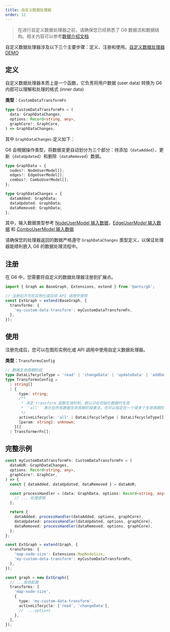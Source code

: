 ```yaml
---
title: 自定义数据处理器
order: 12
---
```


> 在进行自定义数据处理器之前，请确保您已经熟悉了 G6 数据流和数据结构。相关内容可以参考[数据介绍文档](./DataIntro.zh.md)

自定义数据处理器涉及以下三个主要步骤：定义、注册和使用。[自定义数据处理器 DEMO](/zh/examples/feature/features/#themeSwitch)

## 定义

自定义数据处理器本质上是一个函数，它负责将用户数据 (user data) 转换为 G6 内部可以理解和处理的格式 (inner data)

**类型**：`CustomDataTransformFn`

```typescript
type CustomDataTransformFn = (
  data: GraphDataChanges,
  options: Record<string, any>,
  graphCore?: GraphCore,
) => GraphDataChanges;
```

其中 `GraphDataChanges` 定义如下：

G6 会根据操作类型，将数据变更自动划分为三个部分：待添加（`dataAdded`）、更新（`dataUpdated`）和删除（`dataRemoved`）数据。

```typescript
type GraphData = {
  nodes?: NodeUserModel[];
  edges?: EdgeUserModel[];
  combos?: ComboUserModel[];
};

type GraphDataChanges = {
  dataAdded: GraphData;
  dataUpdated: GraphData;
  dataRemoved: GraphData;
};
```

其中，输入数据类型参考 [NodeUserModel 输入数据](./NodeUserModel.zh.md)，[EdgeUserModel 输入数据](./EdgeUserModel.zh.md) 和 [ComboUserModel 输入数据](./ComboUserModel.zh.md)

请确保您的处理器返回的数据严格遵守 `GraphDataChanges` 类型定义，以保证处理器能顺利嵌入 G6 的数据处理流程中。

## 注册

在 G6 中，您需要将自定义的数据处理器注册到扩展点。

```typescript
import { Graph as BaseGraph, Extensions, extend } from '@antv/g6';

// 注册后方可在实例化或后续 API 调用中使用
const ExtGraph = extend(BaseGraph, {
  transforms: {
    'my-custom-data-transform': myCustomDataTransformFn,
  },
});
```

## 使用

注册完成后，您可以在图形实例化或 API 调用中使用自定义数据处理器。

**类型**：`TransformsConfig`

```typescript
// 数据生命周期阶段
type DataLifecycleType = 'read' | 'changeData' | 'updateData' | 'addData' | 'removeData';
type TransformsConfig =
  | string[]
  | {
      type: string;
      /**
       * 决定 transform 函数生效时机，默认只在初始化数据时生效
       * `'all'` 表示在所有数据生命周期阶段激活，也可以指定在一个或多个生命周期阶段
       */
      activeLifecycle: 'all' | DataLifecycleType | DataLifecycleType[];
      [param: string]: unknown;
    }[]
  | TransformerFn[];
```

## 完整示例

```typescript
const myCustomDataTransformFn: CustomDataTransformFn = (
  dataAUR: GraphDataChanges,
  options: Record<string, any>,
  graphCore?: GraphCor,
) => {
  const { dataAdded, dataUpdated, dataRemoved } = dataAUR;

  const processHandler = (data: GraphData, options: Record<string, any>, graphCore?: GraphCore) => {
    // ... 处理逻辑
  };

  return {
    dataAdded: processHandler(dataAdded, options, graphCore),
    dataUpdated: processHandler(dataUpdated, options, graphCore),
    dataRemoved: processHandler(dataRemoved, options, graphCore),
  };
};

const ExtGraph = extend(Graph, {
  transforms: {
    'map-node-size': Extensions.MapNodeSize,
    'my-custom-data-transform': myCustomDataTransformFn,
  },
});

const graph = new ExtGraph({
  // ...其他配置
  transforms: [
    'map-node-size',
    {
      type: 'my-custom-data-transform',
      activeLifecycle: ['read', 'changeData'],
      //  ...options
    },
  ],
});
```
